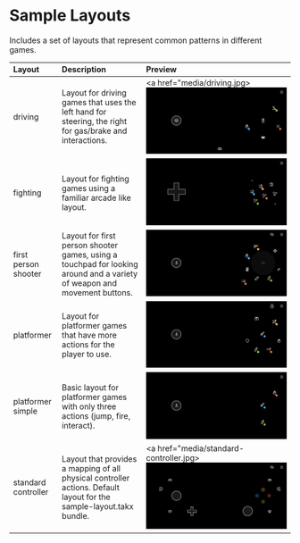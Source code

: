# Sample Layouts
Includes a set of layouts that represent common patterns in different games.

| **Layout** | **Description** | **Preview** | 
| :--- |  :--- |  :--- |
| driving | Layout for driving games that uses the left hand for steering, the right for gas/brake and interactions. | <a href="media/driving.jpg><img alt="driving layout " src="media/driving.jpg" max-height="150"/></a> |
| fighting | Layout for fighting games using a familiar arcade like layout.| <a href="media/fighting.jpg"> <img alt="fighting layout" src="media/fighting.jpg" max-height="150"/></a> |
| first person shooter | Layout for first person shooter games, using a touchpad for looking around and a variety of weapon and movement buttons. | <a href="media/irst-person-shooter.jpg"><img alt="first person shooter layout" src="media/first-person-shooter.jpg" max-height="150"/></a> |
| platformer | Layout for platformer games that have more actions for the player to use. | <a href="media/platformer.jpg"> <img alt="platformer layout" src="media/platformer.jpg" max-height="150"/></a> |
| platformer simple | Basic layout for platformer games with only three actions (jump, fire, interact). | <a href="media/platformer-simple.jpg"> <img alt="platformer simple layout" src="media/platformer-simple.jpg" max-height="150"/></a> |
| standard controller | Layout that provides a mapping of all physical controller actions. Default layout for the sample-layout.takx bundle.| <a href="media/standard-controller.jpg><img alt="standard controller layout " src="media/standard-controller.jpg" max-height="150"/></a> |
